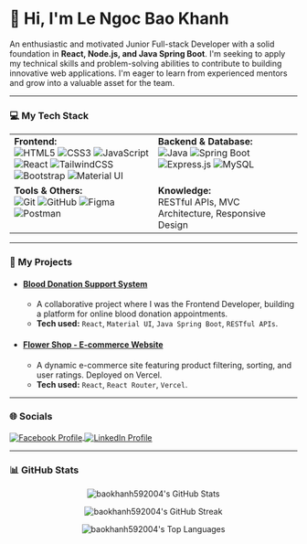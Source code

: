 # 👋 Hi, I'm Le Ngoc Bao Khanh

An enthusiastic and motivated Junior Full-stack Developer with a solid foundation in **React, Node.js, and Java Spring Boot**. I'm seeking to apply my technical skills and problem-solving abilities to contribute to building innovative web applications. I'm eager to learn from experienced mentors and grow into a valuable asset for the team.

---

### 💻 My Tech Stack

<table>
  <tr>
    <td valign="top" width="50%">
      <strong>Frontend:</strong><br>
      <img src="https://img.shields.io/badge/html5-%23E34F26.svg?style=for-the-badge&logo=html5&logoColor=white" alt="HTML5"/>
      <img src="https://img.shields.io/badge/css3-%231572B6.svg?style=for-the-badge&logo=css3&logoColor=white" alt="CSS3"/>
      <img src="https://img.shields.io/badge/javascript-%23323330.svg?style=for-the-badge&logo=javascript&logoColor=%23F7DF1E" alt="JavaScript"/>
      <img src="https://img.shields.io/badge/react-%2320232a.svg?style=for-the-badge&logo=react&logoColor=%2361DAFB" alt="React"/>
      <img src="https://img.shields.io/badge/tailwindcss-%2338B2AC.svg?style=for-the-badge&logo=tailwind-css&logoColor=white" alt="TailwindCSS"/>
      <img src="https://img.shields.io/badge/bootstrap-%23563D7C.svg?style=for-the-badge&logo=bootstrap&logoColor=white" alt="Bootstrap"/>
      <img src="https://img.shields.io/badge/material%20ui-%230081CB.svg?style=for-the-badge&logo=material-ui&logoColor=white" alt="Material UI"/>
    </td>
    <td valign="top" width="50%">
      <strong>Backend & Database:</strong><br>
      <img src="https://img.shields.io/badge/java-%23ED8B00.svg?style=for-the-badge&logo=java&logoColor=white" alt="Java"/>
      <img src="https://img.shields.io/badge/spring-%236DB33F.svg?style=for-the-badge&logo=spring&logoColor=white" alt="Spring Boot"/>
      <img src="https://img.shields.io/badge/express.js-%23404d59.svg?style=for-the-badge&logo=express&logoColor=%2361DAFB" alt="Express.js"/>
      <img src="https://img.shields.io/badge/mysql-%2300f.svg?style=for-the-badge&logo=mysql&logoColor=white" alt="MySQL"/>
    </td>
  </tr>
  <tr>
    <td valign="top" width="50%">
      <strong>Tools & Others:</strong><br>
      <img src="https://img.shields.io/badge/git-%23F05033.svg?style=for-the-badge&logo=git&logoColor=white" alt="Git"/>
      <img src="https://img.shields.io/badge/github-%23121011.svg?style=for-the-badge&logo=github&logoColor=white" alt="GitHub"/>
      <img src="https://img.shields.io/badge/figma-%23F24E1E.svg?style=for-the-badge&logo=figma&logoColor=white" alt="Figma"/>
      <img src="https://img.shields.io/badge/postman-FF6C37?style=for-the-badge&logo=postman&logoColor=white" alt="Postman"/>
    </td>
    <td valign="top" width="50%">
      <strong>Knowledge:</strong><br>
      <span>RESTful APIs, MVC Architecture, Responsive Design</span>
    </td>
  </tr>
</table>

---

### 🚀 My Projects

*   #### [Blood Donation Support System](https://blood-donation-support-system.netlify.app/)
    *   A collaborative project where I was the Frontend Developer, building a platform for online blood donation appointments.
    *   **Tech used:** `React`, `Material UI`, `Java Spring Boot`, `RESTful APIs`.

*   #### [Flower Shop - E-commerce Website](https://project-fer-flower-shop.vercel.app/)
    *   A dynamic e-commerce site featuring product filtering, sorting, and user ratings. Deployed on Vercel.
    *   **Tech used:** `React`, `React Router`, `Vercel`.

---


### 🌐 Socials
<p align="left">
  <!-- THAY LINK FACEBOOK CỦA BẠN VÀO ĐÂY -->
  <a href="LINK_FACEBOOK_CUA_BAN" target="blank">
    <img align="center" src="https://www.facebook.com/ngocbaokhanh.le.3/" alt="Facebook Profile" />
  </a>
  <a href="https://www.linkedin.com/in/ng%E1%BB%8Dc-b%E1%BA%A3o-kh%C3%A1nh-l%C3%AA-86690a341/" target="blank">
    <img align="center" src="https://img.shields.io/badge/LinkedIn-0077B5?style=for-the-badge&logo=linkedin&logoColor=white" alt="LinkedIn Profile" />
  </a> 
</p>

---

### 📊 GitHub Stats

<!-- Thẻ thống kê chính -->
<p align="center">
  <img src="https://github-readme-stats.vercel.app/api?username=baokhanh592004&show_icons=true&theme=dracula&include_all_commits=true&count_private=true" alt="baokhanh592004's GitHub Stats" />
</p>

<!-- Thẻ chuỗi đóng góp (Streak) -->
<p align="center">
  <img src="https://github-readme-streak-stats.herokuapp.com/?user=baokhanh592004&theme=dracula" alt="baokhanh592004's GitHub Streak" />
</p>

<!-- Thẻ ngôn ngữ sử dụng nhiều nhất -->
<p align="center">
  <img src="https://github-readme-stats.vercel.app/api/top-langs/?username=baokhanh592004&layout=compact&theme=dracula" alt="baokhanh592004's Top Languages" />
</p>

